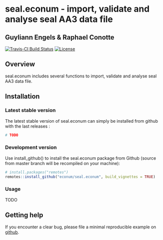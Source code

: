 <!-- README.md is generated from README.Rmd. Please edit that file -->
seal.econum - import, validate and analyse seal AA3 data file
=============================================================

Guyliann Engels & Raphael Conotte
---------------------------------

[![Travis-CI Build Status](https://travis-ci.org/EcoNum/seal.econum.svg?branch=master)](https://travis-ci.org/EcoNum/seal.econum) [![License](https://img.shields.io/badge/license-GPL-blue.svg)](http://www.gnu.org/licenses/gpl-2.0.html)

Overview
--------

seal.econum includes several functions to import, validate and analyse seal AA3 data file.

Installation
------------

### Latest stable version

The latest stable version of seal.econum can simply be installed from github with the last releases :

``` r
# TODO
```

### Development version

Use install\_github() to install the seal.econum package from Github (source from master branch will be recompiled on your machine):

``` r
# install.packages("remotes")
remotes::install_github("econum/seal.econum", build_vignettes = TRUE)
```

### Usage

TODO

Getting help
------------

If you encounter a clear bug, please file a minimal reproducible example on [github](https://github.com/econum/seal.econum/issues).
